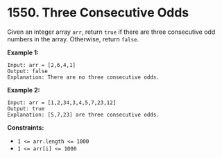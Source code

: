 # 1550. Three Consecutive Odds
Given an integer array `arr`, return `true` if there are three consecutive odd numbers in the array. Otherwise, return `false`. 

**Example 1:**
```
Input: arr = [2,6,4,1]
Output: false
Explanation: There are no three consecutive odds.
```

**Example 2:**
```
Input: arr = [1,2,34,3,4,5,7,23,12]
Output: true
Explanation: [5,7,23] are three consecutive odds.
```

**Constraints:**
- `1 <= arr.length <= 1000`
- `1 <= arr[i] <= 1000`
